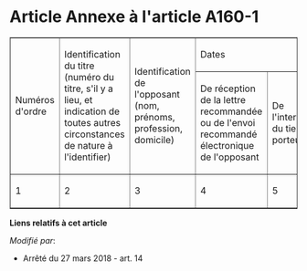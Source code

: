 # Article Annexe à l'article A160-1

<table align="center" border="1" cellpadding="0" cellspacing="0">
  <tbody>
    <tr>
      <td rowspan="2">

Numéros d'ordre

</td>
      <td rowspan="2">

Identification du titre (numéro du titre, s'il y a lieu, et indication de toutes autres circonstances de nature à
l'identifier)

</td>
      <td rowspan="2">

Identification de l'opposant (nom, prénoms, profession, domicile)

</td>
      <td colspan="5">

Dates

</td>
    </tr>
    <tr>
      <td>

De réception de la lettre recommandée ou de l'envoi recommandé électronique de l'opposant

</td>
      <td>

De l'intervention du tiers porteur

</td>
      <td>

De l'avis donné à l'opposant et au souscripteur originaire

</td>
      <td>

De la mainlevée de l'opposition

</td>
      <td>

De la délivrance du duplicata

</td>
    </tr>
    <tr>
      <td>

1

</td>
      <td>

2

</td>
      <td>

3

</td>
      <td>

4

</td>
      <td>

5

</td>
      <td>

6

</td>
      <td>

7

</td>
      <td>

8

</td>
    </tr>
  </tbody>
</table>

**Liens relatifs à cet article**

_Modifié par_:

  - Arrêté du 27 mars 2018 - art. 14
